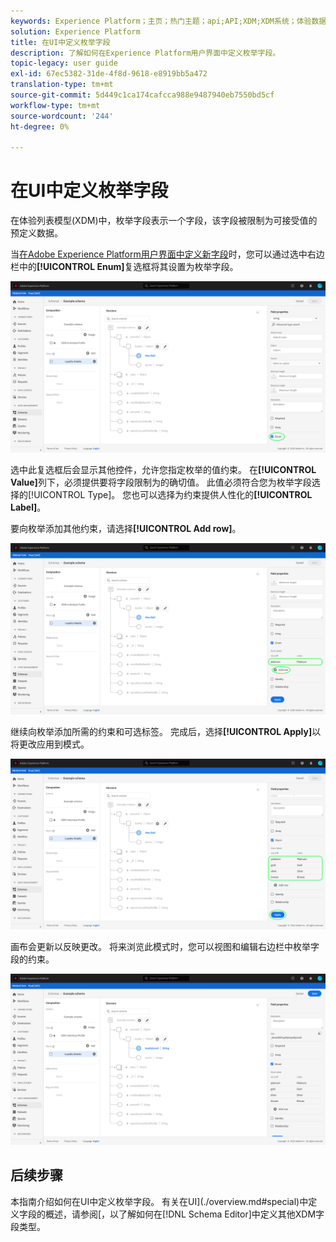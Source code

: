 ```yaml
---
keywords: Experience Platform；主页；热门主题；api;API;XDM;XDM系统；体验数据模型；ui；工作区；枚举；字段；
solution: Experience Platform
title: 在UI中定义枚举字段
description: 了解如何在Experience Platform用户界面中定义枚举字段。
topic-legacy: user guide
exl-id: 67ec5382-31de-4f8d-9618-e8919bb5a472
translation-type: tm+mt
source-git-commit: 5d449c1ca174cafcca988e9487940eb7550bd5cf
workflow-type: tm+mt
source-wordcount: '244'
ht-degree: 0%

---
```


# 在UI中定义枚举字段

在体验列表模型(XDM)中，枚举字段表示一个字段，该字段被限制为可接受值的预定义数据。

当[在Adobe Experience Platform用户界面中定义新字段](./overview.md#define)时，您可以通过选中右边栏中的&#x200B;**[!UICONTROL Enum]**&#x200B;复选框将其设置为枚举字段。

![](../../images/ui/fields/special/enum.png)

选中此复选框后会显示其他控件，允许您指定枚举的值约束。 在&#x200B;**[!UICONTROL Value]**&#x200B;列下，必须提供要将字段限制为的确切值。 此值必须符合您为枚举字段选择的[!UICONTROL Type]。 您也可以选择为约束提供人性化的&#x200B;**[!UICONTROL Label]**。

要向枚举添加其他约束，请选择&#x200B;**[!UICONTROL Add row]**。

![](../../images/ui/fields/special/enum-add-row.png)

继续向枚举添加所需的约束和可选标签。 完成后，选择&#x200B;**[!UICONTROL Apply]**&#x200B;以将更改应用到模式。

![](../../images/ui/fields/special/enum-configured.png)

画布会更新以反映更改。 将来浏览此模式时，您可以视图和编辑右边栏中枚举字段的约束。

![](../../images/ui/fields/special/enum-applied.png)

## 后续步骤

本指南介绍如何在UI中定义枚举字段。 有关在UI](./overview.md#special)中定义字段的概述，请参阅[，以了解如何在[!DNL Schema Editor]中定义其他XDM字段类型。
